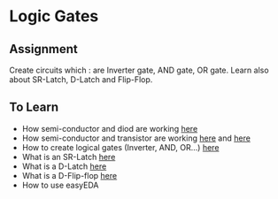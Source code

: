 # Logic Gates  

## Assignment 
Create circuits which : are Inverter gate, AND gate, OR gate. Learn also about SR-Latch, D-Latch and Flip-Flop.

## To Learn

- How semi-conductor and diod are working [here](https://www.youtube.com/watch?v=33vbFFFn04k)
- How semi-conductor and transistor are working [here](https://www.youtube.com/watch?v=7ukDKVHnac4&t=87s) and [here](https://www.youtube.com/watch?v=DXvAlwMAxiA&t=7s)
- How to create logical gates (Inverter, AND, OR...) [here](https://www.youtube.com/watch?v=sTu3LwpF6XI)
- What is an SR-Latch [here](https://www.youtube.com/watch?v=KM0DdEaY5sY)
- What is a D-Latch [here](https://www.youtube.com/watch?v=peCh_859q7Q) 
- What is a D-Flip-flop [here](https://www.youtube.com/watch?v=YW-_GkUguMM)
- How to use easyEDA

